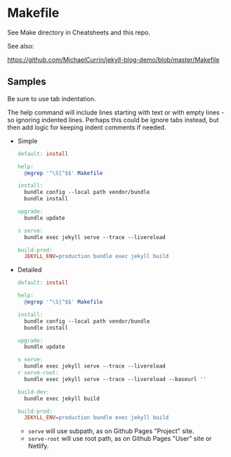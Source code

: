 # Makefile

See Make directory in Cheatsheets and this repo.

See also:

https://github.com/MichaelCurrin/jekyll-blog-demo/blob/master/Makefile

## Samples

Be sure to use tab indentation.

The help command will include lines starting with text or with empty lines - so ignoring indented lines. Perhaps this could be ignore tabs instead, but then add logic for keeping indent comments if needed.

- Simple
    ```makefile
    default: install
    
    help:
      @egrep '^\S|^$$' Makefile

    install:
      bundle config --local path vendor/bundle
      bundle install

    upgrade:
      bundle update

    s serve:
      bundle exec jekyll serve --trace --livereload

    build-prod:
      JEKYLL_ENV=production bundle exec jekyll build
    ```
- Detailed
    ```makefile
    default: install
    
    help:
      @egrep '^\S|^$$' Makefile

    install:
      bundle config --local path vendor/bundle
      bundle install

    upgrade:
      bundle update

    s serve:
      bundle exec jekyll serve --trace --livereload
    r serve-root:
      bundle exec jekyll serve --trace --livereload --baseurl ''

    build-dev:
      bundle exec jekyll build

    build-prod:
      JEKYLL_ENV=production bundle exec jekyll build
    ```
    - `serve` will use subpath, as on Github Pages "Project" site.
    - `serve-root` will use root path, as on Github Pages "User" site or Netlify.
